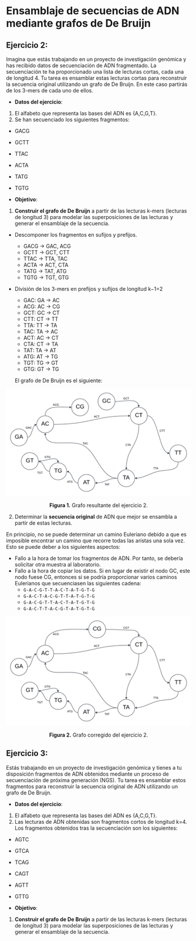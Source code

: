 # Ensamblaje de secuencias de ADN mediante grafos de De Bruijn 

## Ejercicio 2: 

Imagina que estás trabajando en un proyecto de investigación genómica y has recibido datos de  secuenciación de ADN fragmentado. La secuenciación te ha proporcionado una lista de lecturas cortas, cada una de longitud 4. Tu tarea es ensamblar estas lecturas cortas para reconstruir la  secuencia original utilizando un grafo de De Bruijn. En este caso partirás de los 3-mers de cada uno de ellos.

- **Datos del ejercicio**:
1. El alfabeto que representa las bases del ADN es {A,C,G,T}. 
2. Se han secuenciado los siguientes fragmentos: 
- GACG
- GCTT
- TTAC
- ACTA
- TATG
- TGTG

- **Objetivo**: 
1. **Construir el grafo de De Bruijn** a partir de las lecturas k-mers (lecturas de longitud 3) para modelar las superposiciones de las lecturas y generar el ensamblaje de la secuencia.

- Descomponer los fragmentos en sufijos y prefijos.
  - GACG -> GAC, ACG
  - GCTT -> GCT, CTT
  - TTAC -> TTA, TAC
  - ACTA -> ACT, CTA
  - TATG -> TAT, ATG
  - TGTG -> TGT, GTG

- División de los 3-mers en prefijos y sufijos de longitud k−1=2
  - GAC: GA -> AC
  - ACG: AC -> CG
  - GCT: GC -> CT
  - CTT: CT -> TT
  - TTA: TT -> TA
  - TAC: TA -> AC
  - ACT: AC -> CT
  - CTA: CT -> TA
  - TAT: TA -> AT
  - ATG: AT -> TG
  - TGT: TG -> GT
  - GTG: GT -> TG
 
  El grafo de De Bruijn es el siguiente:

<div align="center">
  <img src="grafo_2_1.png" alt="Grafo Ej 2" width=700 />
    <p><strong>Figura 1.</strong> Grafo resultante del ejercicio 2.</p> 
</div>


2. Determinar la **secuencia original** de ADN que mejor se ensambla a partir de estas lecturas.

En principio, no se puede determinar un camino Euleriano debido a que es imposible encontrar un camino que recorre todas las aristas una sola vez. Esto se puede deber a los siguientes aspectos:
- Fallo a la hora de tomar los fragmentos de ADN. Por tanto, se debería solicitar otra muestra al laboratorio.
- Fallo a la hora de copiar los datos. Si en lugar de existir el nodo GC, este nodo fuese CG, entonces si se podría proporcionar varios caminos Eulerianos que secuenciasen las siguientes cadena:
  - `G-A-C-G-T-T-A-C-T-A-T-G-T-G`
  - `G-A-C-T-A-C-G-T-T-A-T-G-T-G`
  - `G-A-C-G-T-T-A-C-T-A-T-G-T-G`
  - `G-A-C-T-T-A-C-G-T-A-T-G-T-G`

<div align="center">
  <img src="grafo_2.png" alt="Grafo Ej 2.1" width=700 />
    <p><strong>Figura 2.</strong> Grafo corregido del ejercicio 2. </p> 
</div>
  
## Ejercicio 3: 

Estás trabajando en un proyecto de investigación genómica y tienes a tu disposición fragmentos de ADN obtenidos mediante un proceso de secuenciación de próxima generación (NGS). Tu tarea es ensamblar estos fragmentos para reconstruir la secuencia original de ADN utilizando un grafo de De Bruijn. 

- **Datos del ejercicio**:
1. El alfabeto que representa las bases del ADN es {A,C,G,T}. 
2. Las lecturas de ADN obtenidas son fragmentos cortos de longitud k=4. Los fragmentos obtenidos tras la secuenciación son los siguientes:
- AGTC
- GTCA
- TCAG
- CAGT
- AGTT
- GTTG

- **Objetivo**:

1. **Construir el grafo de De Bruijn** a partir de las lecturas k-mers (lecturas de longitud 3) para modelar las superposiciones de las lecturas y generar el ensamblaje de la secuencia.
